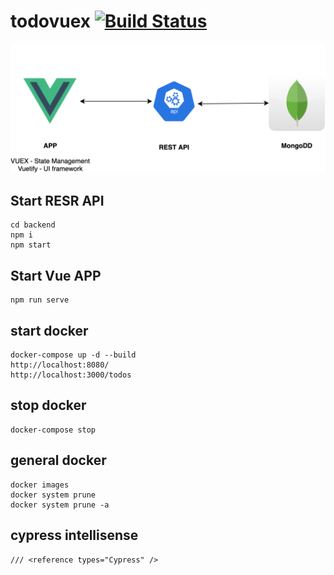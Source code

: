 # todovuex [![Build Status](https://github.com/johnmorrisQADeveloper/013_vue_vuex_mongo_express/workflows/main/badge.svg?branch=master)](.github/workflows/main.yml)
![Image description](src/assets/archvuexmongoexpress.png)

## Start RESR API
```
cd backend
npm i
npm start
```

## Start Vue APP
```
npm run serve
```

## start docker 
```
docker-compose up -d --build
http://localhost:8080/
http://localhost:3000/todos
```

## stop docker
```
docker-compose stop
```

## general docker
```
docker images
docker system prune
docker system prune -a

```

## cypress intellisense
```
/// <reference types="Cypress" />
```